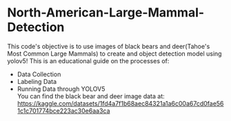 # North-American-Large-Mammal-Detection
This code's objective is to use images of black bears and deer(Tahoe's Most Common Large Mammals) to create and object detection model using yolov5! This is an educational guide on the processes of:
- Data Collection
- Labeling Data
- Running Data through YOLOV5\
You can find the black bear and deer image data at: https://kaggle.com/datasets/1fd4a7f1b68aec84321a1a6c00a67cd0fae561c1c701774bce223ac30e6aa3ca 
